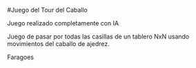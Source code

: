 #Juego del Tour del Caballo

Juego realizado completamente con IA

Juego de pasar por todas las casillas de un tablero NxN usando movimientos del caballo de ajedrez.

Faragoes

